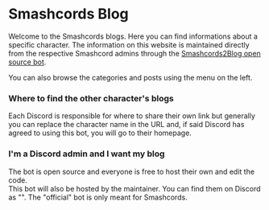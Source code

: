 # Smashcords Blog
Welcome to the Smashcords blogs. Here you can find informations about a specific character. The information on this website is maintained directly from the respective Smashcord admins through the [Smashcords2Blog open source bot](https://github.com/WolfenCLI/Smashcords2Blog).  

You can also browse the categories and posts using the menu on the left.

### Where to find the other character's blogs
Each Discord is responsible for where to share their own link but generally you can replace the character name in the URL and, if said Discord has agreed to using this bot, you will go to their homepage.

### I'm a Discord admin and I want my blog
The bot is open source and everyone is free to host their own and edit the code.  
This bot will also be hosted by the maintainer. You can find them on Discord as "". The "official" bot is only meant for Smashcords.
